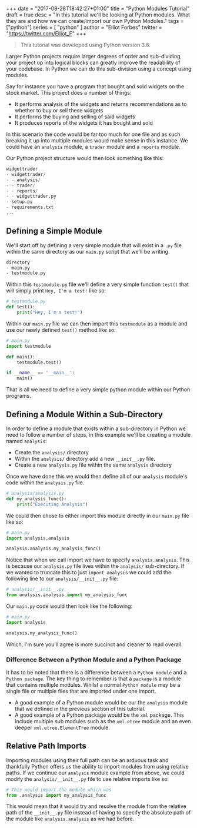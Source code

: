 +++
date = "2017-08-28T18:42:27+01:00"
title = "Python Modules Tutorial"
draft = true
desc = "In this tutorial we'll be looking at Python modules. What they are and how we can create/import our own Python Modules."
tags = ["python"]
series = [ "python" ]
author = "Elliot Forbes"
twitter = "https://twitter.com/Elliot_F"
+++

> This tutorial was developed using Python version 3.6.

Larger Python projects require larger degrees of order and sub-dividing your project up into logical blocks can greatly improve the readability of your codebase. In Python we can do this sub-division using a concept using modules. 

Say for instance you have a program that bought and sold widgets on the stock market. This project does a number of things:

* It performs analysis of the widgets and returns recommendations as to whether to buy or sell these widgets
* It performs the buying and selling of said widgets
* It produces reports of the widgets it has bought and sold

In this scenario the code would be far too much for one file and as such breaking it up into multiple modules would make sense in this instance. We could have an `analysis` module, a `trader` module and a `reports` module.

Our Python project structure would then look something like this:

~~~python
widgettrader
- widgettrader/
- - analysis/
- - trader/
- - reports/
- - widgettrader.py
- setup.py
- requirements.txt
...
~~~

## Defining a Simple Module

We'll start off by defining a very simple module that will exist in a `.py` file within the same directory as our `main.py` script that we'll be writing.

~~~bash
directory
- main.py
- testmodule.py
~~~

Within this `testmodule.py` file we'll define a very simple function `test()` that will simply print `Hey, I'm a test!` like so:

~~~py
# testmodule.py
def test():
    print("Hey, I'm a test!")
~~~

Within our `main.py` file we can then import this `testmodule` as a module and use our newly defined `test()` method like so:

~~~py
# main.py
import testmodule

def main():
    testmodule.test()

if __name__ == '__main__':
    main()
~~~

That is all we need to define a very simple python module within our Python programs. 

## Defining a Module Within a Sub-Directory

In order to define a module that exists within a sub-directory in Python we need to follow a number of steps, in this example we'll be creating a module named `analysis`:

* Create the `analysis/` directory
* Within the `analysis/` directory add a new `__init__.py` file.
* Create a new `analysis.py` file within the same `analysis` directory

Once we have done this we would then define all of our `analysis` module's code within the `analysis.py` file. 

~~~py
# analysis/analysis.py
def my_analysis_func():
    print("Executing Analysis")
~~~

We could then chose to either import this module directly in our `main.py` file like so:

~~~py
# main.py
import analysis.analysis

analysis.analysis.my_analysis_func()
~~~

Notice that when we call import we have to specify `analysis.analysis`. This is because our `analysis.py` file lives within the `analysis/` sub-directory. If we wanted to truncate this to just `import analysis` we could add the following line to our `analysis/__init__.py` file:

~~~py
# analysis/__init__.py
from analysis.analysis import my_analysis_func
~~~

Our `main.py` code would then look like the following:

~~~py
# main.py
import analysis

analysis.my_analysis_func()
~~~

Which, I'm sure you'll agree is more succinct and cleaner to read overall. 

### Difference Between a Python Module and a Python Package

It has to be noted that there is a difference between a `Python module` and a `Python package`. The key thing to remember is that a `package` is a module that contains multiple modules. Whilst a normal `Python module` may be a single file or multiple files that are imported under one import.

* A good example of a Python module would be our the `analysis` module that we defined in the previous section of this tutorial. 
* A good example of a Python package would be the `xml` package. This include multiple sub modules such as the `xml.etree` module and an even deeper `xml.etree.ElementTree` module.  

## Relative Path Imports

Importing modules using their full path can be an arduous task and thankfully Python offers us the ability to import modules from using relative paths. If we continue our `analysis` module example from above, we could modify the `analysis/__init__.py` file to use relative imports like so:

~~~python
# This would import the module which was 
from .analysis import my_analysis_func
~~~

This would mean that it would try and resolve the module from the relative path of the `__init__.py` file instead of having to specify the absolute path of the module like `analysis.analysis` as we had before. 


